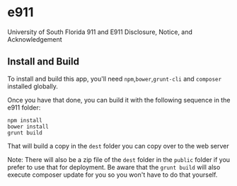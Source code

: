 e911
====

University of South Florida 911 and E911 Disclosure, Notice, and Acknowledgement

## Install and Build

To install and build this app, you'll need `npm`,`bower`,`grunt-cli` and `composer` installed globally.

Once you have that done, you can build it with the following sequence in the e911 folder:

```
npm install
bower install
grunt build
```

That will build a copy in the `dest` folder you can copy over to the web server

Note: There will also be a zip file of the `dest` folder in the `public` folder 
if you prefer to use that for deployment. Be aware that the `grunt build` will
also execute composer update for you so you won't have to do that yourself.